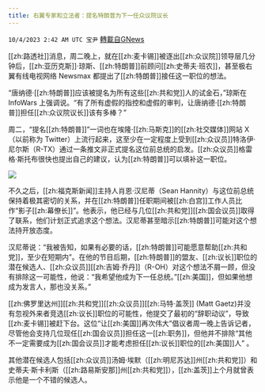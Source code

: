 ```yaml
---
title: 右翼专家和立法者：提名特朗普为下一任众议院议长
---
```

`10/4/2023 2:42 AM UTC 宝尹` [轉載自GNews](https://gnews.org/articles/1778493)

  
[[zh:路透社]]消息，周二晚上，就在[[zh:麦卡锡]]被逐出[[zh:众议院]]领导层几分钟后，[[zh:亚历克斯]]·琼斯、[[zh:特朗普]]前顾问[[zh:史蒂夫·班农]]，甚至极右翼有线电视网络 Newsmax 都提出了[[zh:特朗普]]接任这一职位的想法。

“唐纳德·[[zh:特朗普]]应该被提名为所有这些[[zh:共和党]]人的试金石，”琼斯在 InfoWars 上强调说。“有了所有虚假的指控和虚假的审判，让唐纳德·[[zh:特朗普]]担任[[zh:众议院议长]]该有多棒？”

周二，“提名[[zh:特朗普]]”一词也在埃隆·[[zh:马斯克]]的[[zh:社交媒体]]网站 X（以前称为 Twitter）上流行起来，这至少在一定程度上受到[[zh:众议员]]特洛伊·尼尔斯（R-TX）通过一条推文非正式提名这位前总统的启发。[[zh:众议员]]格雷格·斯托布很快也提出自己的建议，认为[[zh:特朗普]]可以填补这一职位。

![](https://i.imgur.com/9QYqfYO.jpg)

不久之后，[[zh:福克斯新闻]]主持人肖恩·汉尼蒂（Sean Hannity）与这位前总统保持着极其密切的关系，并在[[zh:特朗普]]任职期间被[[zh:白宫]]工作人员比作“影子[[zh:幕僚长]]”。他表示，他已经与几位[[zh:共和党]][[zh:国会议员]]取得了联系，他们计划正式追求这个想法。汉尼蒂甚至暗示[[zh:特朗普]]可能对这个想法持开放态度。

汉尼蒂说：“我被告知，如果有必要的话，[[zh:特朗普]]可能愿意帮助[[zh:共和党]]，至少在短期内”。在他的节目后期，[[zh:特朗普]]的盟友、[[zh:议长]]职位的潜在候选人、[[zh:众议员]][[zh:吉姆·乔丹]]（R-OH）对这个想法不屑一顾，但没有排除这一可能性，他说：“我希望他成为下一任总统。”[[zh:美国]]，但如果他想成为发言人，那也没关系。”

[[zh:佛罗里达州]][[zh:共和党]][[zh:众议员]][[zh:马特·盖茨]] (Matt Gaetz)并没有忽视外来者竞选[[zh:议长]]职位的可能性，他提交了最初的“辞职动议”，导致[[zh:麦卡锡]]被赶下台。这位“让[[zh:美国]]再次伟大”倡议者周一晚上告诉记者，尽管他会支持几位现任[[zh:国会议员]]担任这一[[zh:职务]]，但他并不排除“其他不一定需要成为[[zh:国会议员]]才能考虑担任[[zh:议长]]职位的[[zh:美国]]人” 。

其他潜在候选人包括[[zh:众议员]]汤姆·埃默（[[zh:明尼苏达]]州[[zh:共和党]]）和史蒂夫·斯卡利斯（[[zh:路易斯安那]]州[[zh:共和党]]），[[zh:盖茨]]上个月就曾表示他是一个不错的候选人。

